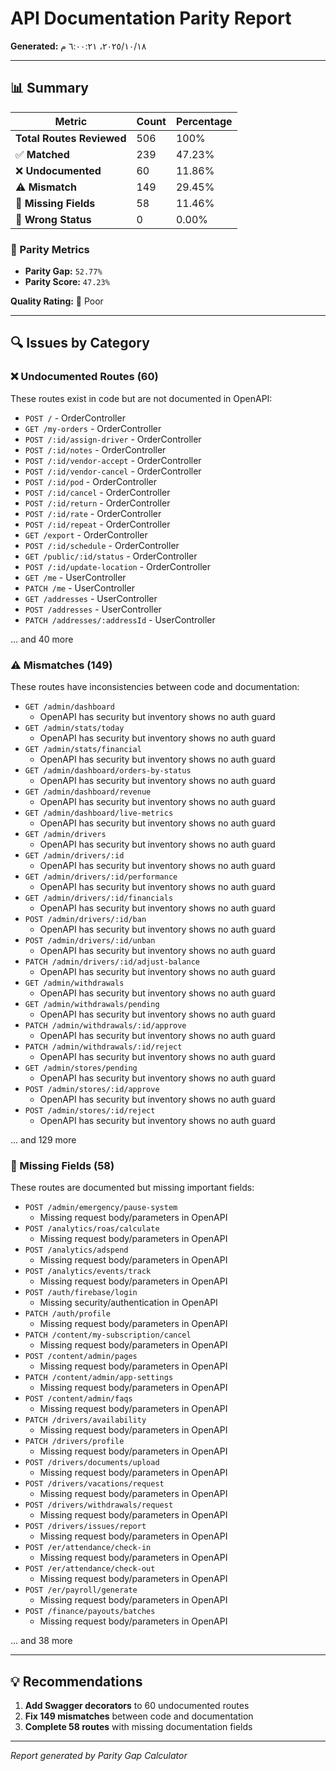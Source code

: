 # API Documentation Parity Report

**Generated:** ١٨‏/١٠‏/٢٠٢٥، ٦:٠٠:٢١ م

---

## 📊 Summary

| Metric | Count | Percentage |
|--------|-------|------------|
| **Total Routes Reviewed** | 506 | 100% |
| ✅ **Matched** | 239 | 47.23% |
| ❌ **Undocumented** | 60 | 11.86% |
| ⚠️ **Mismatch** | 149 | 29.45% |
| 📝 **Missing Fields** | 58 | 11.46% |
| 🔢 **Wrong Status** | 0 | 0.00% |

### 🎯 Parity Metrics

- **Parity Gap:** `52.77%`
- **Parity Score:** `47.23%`

**Quality Rating:** 🔴 Poor

---

## 🔍 Issues by Category

### ❌ Undocumented Routes (60)

These routes exist in code but are not documented in OpenAPI:

- `POST /` - OrderController
- `GET /my-orders` - OrderController
- `POST /:id/assign-driver` - OrderController
- `POST /:id/notes` - OrderController
- `POST /:id/vendor-accept` - OrderController
- `POST /:id/vendor-cancel` - OrderController
- `POST /:id/pod` - OrderController
- `POST /:id/cancel` - OrderController
- `POST /:id/return` - OrderController
- `POST /:id/rate` - OrderController
- `POST /:id/repeat` - OrderController
- `GET /export` - OrderController
- `POST /:id/schedule` - OrderController
- `GET /public/:id/status` - OrderController
- `POST /:id/update-location` - OrderController
- `GET /me` - UserController
- `PATCH /me` - UserController
- `GET /addresses` - UserController
- `POST /addresses` - UserController
- `PATCH /addresses/:addressId` - UserController

... and 40 more

### ⚠️ Mismatches (149)

These routes have inconsistencies between code and documentation:

- `GET /admin/dashboard`
  - OpenAPI has security but inventory shows no auth guard
- `GET /admin/stats/today`
  - OpenAPI has security but inventory shows no auth guard
- `GET /admin/stats/financial`
  - OpenAPI has security but inventory shows no auth guard
- `GET /admin/dashboard/orders-by-status`
  - OpenAPI has security but inventory shows no auth guard
- `GET /admin/dashboard/revenue`
  - OpenAPI has security but inventory shows no auth guard
- `GET /admin/dashboard/live-metrics`
  - OpenAPI has security but inventory shows no auth guard
- `GET /admin/drivers`
  - OpenAPI has security but inventory shows no auth guard
- `GET /admin/drivers/:id`
  - OpenAPI has security but inventory shows no auth guard
- `GET /admin/drivers/:id/performance`
  - OpenAPI has security but inventory shows no auth guard
- `GET /admin/drivers/:id/financials`
  - OpenAPI has security but inventory shows no auth guard
- `POST /admin/drivers/:id/ban`
  - OpenAPI has security but inventory shows no auth guard
- `POST /admin/drivers/:id/unban`
  - OpenAPI has security but inventory shows no auth guard
- `PATCH /admin/drivers/:id/adjust-balance`
  - OpenAPI has security but inventory shows no auth guard
- `GET /admin/withdrawals`
  - OpenAPI has security but inventory shows no auth guard
- `GET /admin/withdrawals/pending`
  - OpenAPI has security but inventory shows no auth guard
- `PATCH /admin/withdrawals/:id/approve`
  - OpenAPI has security but inventory shows no auth guard
- `PATCH /admin/withdrawals/:id/reject`
  - OpenAPI has security but inventory shows no auth guard
- `GET /admin/stores/pending`
  - OpenAPI has security but inventory shows no auth guard
- `POST /admin/stores/:id/approve`
  - OpenAPI has security but inventory shows no auth guard
- `POST /admin/stores/:id/reject`
  - OpenAPI has security but inventory shows no auth guard

... and 129 more

### 📝 Missing Fields (58)

These routes are documented but missing important fields:

- `POST /admin/emergency/pause-system`
  - Missing request body/parameters in OpenAPI
- `POST /analytics/roas/calculate`
  - Missing request body/parameters in OpenAPI
- `POST /analytics/adspend`
  - Missing request body/parameters in OpenAPI
- `POST /analytics/events/track`
  - Missing request body/parameters in OpenAPI
- `POST /auth/firebase/login`
  - Missing security/authentication in OpenAPI
- `PATCH /auth/profile`
  - Missing request body/parameters in OpenAPI
- `PATCH /content/my-subscription/cancel`
  - Missing request body/parameters in OpenAPI
- `POST /content/admin/pages`
  - Missing request body/parameters in OpenAPI
- `PATCH /content/admin/app-settings`
  - Missing request body/parameters in OpenAPI
- `POST /content/admin/faqs`
  - Missing request body/parameters in OpenAPI
- `PATCH /drivers/availability`
  - Missing request body/parameters in OpenAPI
- `PATCH /drivers/profile`
  - Missing request body/parameters in OpenAPI
- `POST /drivers/documents/upload`
  - Missing request body/parameters in OpenAPI
- `POST /drivers/vacations/request`
  - Missing request body/parameters in OpenAPI
- `POST /drivers/withdrawals/request`
  - Missing request body/parameters in OpenAPI
- `POST /drivers/issues/report`
  - Missing request body/parameters in OpenAPI
- `POST /er/attendance/check-in`
  - Missing request body/parameters in OpenAPI
- `POST /er/attendance/check-out`
  - Missing request body/parameters in OpenAPI
- `POST /er/payroll/generate`
  - Missing request body/parameters in OpenAPI
- `POST /finance/payouts/batches`
  - Missing request body/parameters in OpenAPI

... and 38 more

---

## 💡 Recommendations

1. **Add Swagger decorators** to 60 undocumented routes
2. **Fix 149 mismatches** between code and documentation
3. **Complete 58 routes** with missing documentation fields

---

*Report generated by Parity Gap Calculator*
